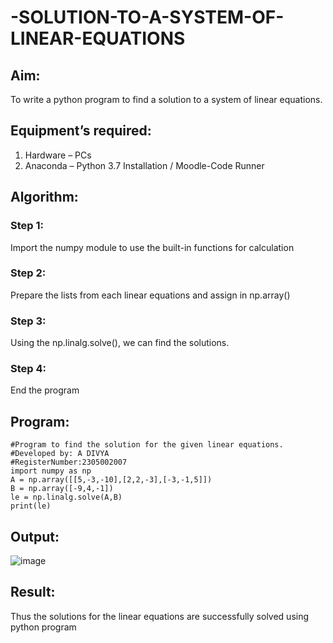# -SOLUTION-TO-A-SYSTEM-OF-LINEAR-EQUATIONS
## Aim:
To write a python program to find a solution to a system of linear equations.
## Equipment’s required:
1. 	Hardware – PCs
2. 	Anaconda – Python 3.7 Installation / Moodle-Code Runner
## Algorithm:
### Step 1: 
Import the numpy module to use the built-in functions for calculation
### Step 2: 
Prepare the lists from each linear equations and assign in np.array()
### Step 3: 
Using the np.linalg.solve(), we can find the solutions.
### Step 4: 
End the program
## Program:
```
#Program to find the solution for the given linear equations.
#Developed by: A DIVYA
#RegisterNumber:2305002007
import numpy as np
A = np.array([[5,-3,-10],[2,2,-3],[-3,-1,5]])
B = np.array([-9,4,-1])
le = np.linalg.solve(A,B)
print(le)
```

## Output:
![image](https://github.com/ArchanaSharikalHarinarayanan/-SOLUTION-TO-A-SYSTEM-OF-LINEAR-EQUATIONS/assets/155506447/f42b2154-f164-4f99-b617-a0cf1c84a4ba)

## Result: 
Thus the solutions for the linear equations are successfully solved using python program

